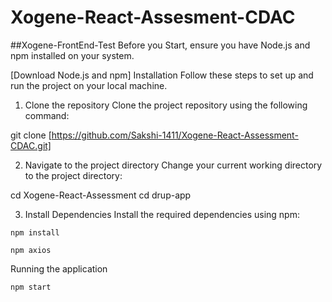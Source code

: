 # Xogene-React-Assesment-CDAC
##Xogene-FrontEnd-Test
Before you Start, ensure you have Node.js and npm  installed on your system.

[Download Node.js and npm]
Installation
Follow these steps to set up and run the project on your local machine.

1. Clone the repository
Clone the project repository using the following command:

git clone [https://github.com/Sakshi-1411/Xogene-React-Assessment-CDAC.git]


2. Navigate to the project directory
Change your current working directory to the project directory:

cd Xogene-React-Assessment
cd drup-app


3. Install Dependencies
Install the required dependencies using npm:

`npm install`

`npm axios`

Running the application


`npm start`
